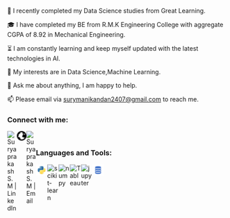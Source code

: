 🏅 I recently completed my Data Science studies from Great Learning.

🎓 I have completed my BE from R.M.K Engineering College with aggregate CGPA of 8.92 in Mechanical Engineering.

⏳ I am constantly learning and keep myself updated with the latest technologies in AI.

🤔 My interests are in Data Science,Machine Learning.

💬 Ask me about anything, I am happy to help.

📫 Please email via surymanikandan2407@gmail.com to reach me.


### Connect with me:

<a href="https://www.linkedin.com/in/suryaprakash-s-m/"><img align="left" alt="Suryaprakash S.M | LinkedIn" width="22px" src="https://cdn.jsdelivr.net/npm/simple-icons@v3/icons/linkedin.svg" /></a>
<a href="https://github.com/suryaprakash-sm/suryaprakash-sm"><img align="left" alt="Suryaparakash S.M" width="22px" src="https://raw.githubusercontent.com/iconic/open-iconic/master/svg/globe.svg" /></a>
<a href="mailto:suryamanikandan2407@gmail.com"><img align="left" alt="Suryaprakash S.M | Email" width="22px" src="https://cdn.jsdelivr.net/npm/simple-icons@3.12.2/icons/gmail.svg" /></a>
<br />



### Languages and Tools:

<img align="left" alt="PYTHON" width="26px" src="https://raw.githubusercontent.com/github/explore/80688e429a7d4ef2fca1e82350fe8e3517d3494d/topics/python/python.png" />
<img align="left" alt="scikit-learn" width="26px" src="https://cdn.jsdelivr.net/npm/simple-icons@3.12.2/icons/scikit-learn.svg" />
<img align="left" alt="numpy" width="26px" src="https://cdn.jsdelivr.net/npm/simple-icons@3.12.2/icons/numpy.svg" />
<img align="left" alt="Tableau" width="26px" src="https://cdn.jsdelivr.net/npm/simple-icons@3.12.2/icons/tableau.svg" />
<img align="left" alt="jupyter" width="26px" src="https://cdn.jsdelivr.net/npm/simple-icons@3.12.2/icons/jupyter.svg" />
<img align="left" alt="SQL" width="26px" src="https://raw.githubusercontent.com/github/explore/80688e429a7d4ef2fca1e82350fe8e3517d3494d/topics/sql/sql.png" />
<br />

